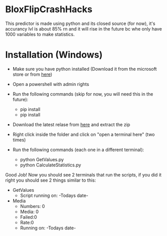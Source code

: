 # BloxFlipCrashHacks
This predictor is made using python and its closed source (for now),
it's accurancy lvl is about 85% rn and it will rise in the future bc whe only have 1000 variables to make statistics.

# Installation (Windows)
 
 - Make sure you have python installed (Download it from the microsoft store or from [here](https://www.python.org/downloads/))
 
 - Open a powershell with admin rights
 
 - Run the following commands (skip for now, you will need this in the future):
   	- pip install 
   	- pip install 
 
 - Download the latest relase from [here](https://github.com/ItaPlayer104/BloxFlipCrashHacks) and extract the zip

 - Right click inside the folder and click on "open a terminal here" (two times)

 - Run the following commands (each one in a different terminal):
   	- python GetValues.py
   	- python CalculateStatistics.py
  
Good Job!
Now you should see 2 terminals that run the scripts, if you did it right you should see 2 things similar to this:

- GetValues
	- Script running on: -Todays date-
- Media
  	- Numbers: 0
  	- Media: 0
  	- Failed:0
  	- Rate:0
  	- Running on: -Todays date-
